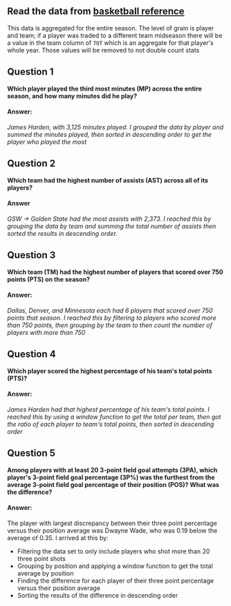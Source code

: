 ## Read the data from [basketball reference](https://www.basketball-reference.com/leagues/NBA_2016_totals.html)
This data is aggregated for the entire season. The level of grain is player and team; if a player was traded to a different team midseason there will be a value in the team column of `TOT` which is an aggregate for that player's whole year. Those values will be removed to not double count stats


## Question 1 

**Which player played the third most minutes (MP) across the entire season, and how many minutes did he play?**

#### Answer:
  *James Harden, with 3,125 minutes played. I grouped the data by player and summed the minutes played, then sorted in descending order to get the player who played the most*


## Question 2

**Which team had the highest number of assists (AST) across all of its players?**

#### Answer 
*GSW -> Golden State had the most assists with 2,373. I reached this by grouping the data by team and summing the total number of assists then sorted the results in descending order.*


## Question 3

**Which team (TM) had the highest number of players that scored over 750 points (PTS) on the season?**

#### Answer:
  *Dallas, Denver, and Minnesota each had 6 players that scored over 750 points that season. I reached this by filtering to players who scored more than 750 points, then grouping by the team to then count the number of players with more than 750*


## Question 4 

**Which player scored the highest percentage of his team's total points (PTS)?**

#### Answer:
  *James Harden had that highest percentage of his team's total points. I reached this by using a window function to get the total per team, then got the ratio of each player to team's total points, then sorted in descending order*


## Question 5

**Among players with at least 20 3-point field goal attempts (3PA), which player's 3-point field goal percentage (3P%) was the furthest from the average 3-point field goal percentage of their position (POS)? What was the difference?**

#### Answer:
  The player with largest discrepancy between their three point percentage versus their position average was Dwayne Wade, who was 0.19 below the average of 0.35. I arrived at this by:

  - Filtering the data set to only include players who shot more than 20 three point shots
  - Grouping by position and applying a window function to get the total average by position
  - Finding the difference for each player of their three point percentage versus their position average
  - Sorting the results of the difference in descending order